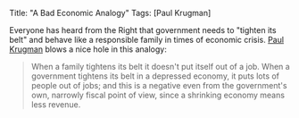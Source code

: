 Title: "A Bad Economic Analogy"
Tags: [Paul Krugman]

Everyone has heard from the Right that government needs to "tighten its belt"
and behave like a responsible family in times of economic crisis.
[Paul Krugman](http://krugman.blogs.nytimes.com/2012/03/12/losing-the-belt/) blows a nice hole in this analogy:

> When a family tightens its belt it doesn't put itself out of a job. When a
government tightens its belt in a depressed economy, it puts lots of people
out of jobs; and this is a negative even from the government's own, narrowly
fiscal point of view, since a shrinking economy means less revenue.


